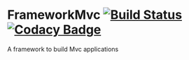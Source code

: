# FrameworkMvc [![Build Status](https://travis-ci.org/WebDevJLProjectsOrg/FrameworkMvc.svg)](https://travis-ci.org/WebDevJLProjectsOrg/FrameworkMvc) [![Codacy Badge](https://api.codacy.com/project/badge/grade/32db00cc20b94aec943b9bcf85393cd0)](https://www.codacy.com/app/webdev-jl/FrameworkMvc) 
A framework to build Mvc applications